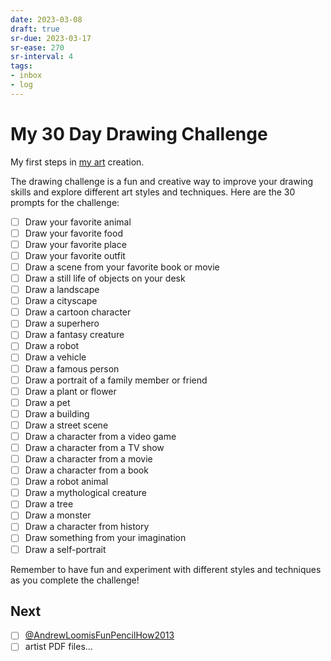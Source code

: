 ```yaml
---
date: 2023-03-08
draft: true
sr-due: 2023-03-17
sr-ease: 270
sr-interval: 4
tags:
- inbox
- log
---
```


# My 30 Day Drawing Challenge

My first steps in [my art](./my%20art.md) creation.

The drawing challenge is a fun and creative way to improve your drawing skills
and explore different art styles and techniques. Here are the 30 prompts for the
challenge:


- [ ] Draw your favorite animal
- [ ] Draw your favorite food
- [ ] Draw your favorite place
- [ ] Draw your favorite outfit
- [ ] Draw a scene from your favorite book or movie
- [ ] Draw a still life of objects on your desk
- [ ] Draw a landscape
- [ ] Draw a cityscape
- [ ] Draw a cartoon character
- [ ] Draw a superhero
- [ ] Draw a fantasy creature
- [ ] Draw a robot
- [ ] Draw a vehicle
- [ ] Draw a famous person
- [ ] Draw a portrait of a family member or friend
- [ ] Draw a plant or flower
- [ ] Draw a pet
- [ ] Draw a building
- [ ] Draw a street scene
- [ ] Draw a character from a video game
- [ ] Draw a character from a TV show
- [ ] Draw a character from a movie
- [ ] Draw a character from a book
- [ ] Draw a robot animal
- [ ] Draw a mythological creature
- [ ] Draw a tree
- [ ] Draw a monster
- [ ] Draw a character from history
- [ ] Draw something from your imagination
- [ ] Draw a self-portrait

Remember to have fun and experiment with different styles and techniques as you
complete the challenge!

## Next


- [ ] [@AndrewLoomisFunPencilHow2013](./%40AndrewLoomisFunPencilHow2013.md)
- [ ] artist PDF files...